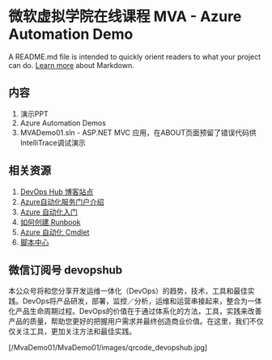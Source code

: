 ﻿# 微软虚拟学院在线课程 MVA - Azure Automation Demo

A README.md file is intended to quickly orient readers to what your project can do. [Learn more](http://go.microsoft.com/fwlink/p/?LinkId=524306) about Markdown.

## 内容
 1. 演示PPT
 2. Azure Automation Demos
 3. MVADemo01.sln - ASP.NET MVC 应用，在ABOUT页面预留了错误代码供IntelliTrace调试演示

## 相关资源
 1. [DevOps Hub 博客站点](http://devopshub.cn) 
 2. [Azure自动化服务门户介绍](http://www.windowsazure.cn/home/features/automation/)
 3. [Azure 自动化入门](http://www.windowsazure.cn/documentation/articles/automation-create-runbook-from-samples/)
 4. [如何创建 Runbook](https://technet.microsoft.com/zh-cn/library/dn469262.aspx)
 5. [Azure 自动化 Cmdlet](https://msdn.microsoft.com/zh-cn/library/dn690262.aspx)
 6. [脚本中心](https://go.microsoft.com/fwLink/?LinkID=528317&clcid=0x4)

## 微信订阅号 devopshub
本公众号将和您分享开发运维一体化（DevOps）的趋势，技术，工具和最佳实践。DevOps将产品研发，部署，监控／分析，运维和运营串接起来，整合为一体化产品生命周期过程。DevOps的价值在于通过体系化的方法，工具，实践来改善产品的质量，帮助您更好的把握用户需求并最终创造商业价值。在这里，我们不仅仅关注工具，更加关注方法和最佳实践。

[/MvaDemo01/MvaDemo01/images/qrcode_devopshub.jpg]
